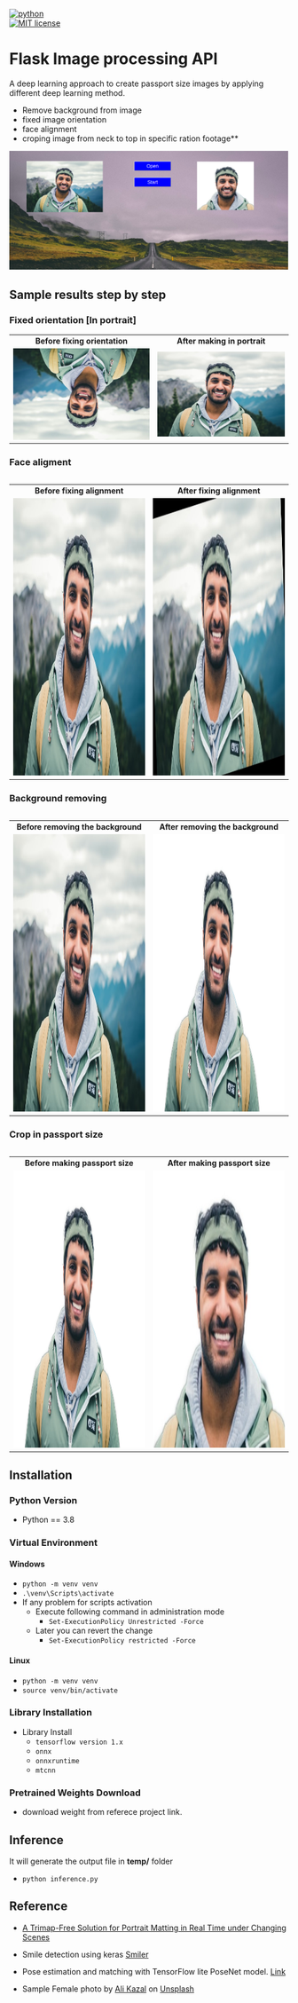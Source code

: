 <p align="left">
    <a href="https://www.python.org/">
        <img src="https://ForTheBadge.com/images/badges/made-with-python.svg"
            alt="python"></a> &nbsp;
    <br />
    <a href="https://opensource.org/licenses/MIT">
        <img src="https://img.shields.io/badge/License-MIT-brightgreen.svg?style=flat-square"
            alt="MIT license"></a> &nbsp;
</p>

# Flask Image processing API

A deep learning approach to create passport size images by applying different deep learning method.

- Remove background from image
- fixed image orientation
- face alignment
- croping image from neck to top in specific ration
 footage**
 
 <img src="images/app.png" alt="1.jpg" />

## Sample results step by step

### Fixed orientation [In portrait]

<table>
<tr align="center">
<td><b>Before fixing orientation</b></td>
<td><b>After making in portrait</b></td>
</tr>
<tr align="center">
<td><img src="images/2.png" alt="1.jpg" /></td>
<td><img src="images/1.jpg" alt="test.png" /></td>
</tr>
<table>

### Face aligment

<table>
<tr align="center">
<td><b>Before fixing alignment</b></td>
<td><b>After fixing alignment</b></td>
</tr>
<tr align="center">
<td><img src="images/1.jpg" alt="1.jpg" width="460" height="500"/></td>
<td><img src="images/align.jpg" alt="test.png" width="460" height="500"/></td>
</tr>
<table>



### Background removing
<table>
<tr align="center">
<td><b>Before removing the background</b></td>
<td><b>After removing the background</b></td>
</tr>
<tr align="center">
<td><img src="images/1.jpg" alt="1.jpg" width="460" height="500"/></td>
<td><img src="images/test.png" alt="test.png" width="460" height="500"/></td>
</tr>
<table>

### Crop in passport size
<table>
<tr align="center">
<td><b>Before making passport size</b></td>
<td><b>After making passport size</b></td>
</tr>
<tr align="center">
<td><img src="images/test.png" alt="1.jpg" width="460" height="500"/></td>
<td><img src="images/crop.jpg" alt="test.png" width="460" height="500"/></td>
</tr>
<table>



## Installation

### Python Version

- Python == 3.8

### Virtual Environment

#### Windows

- `python -m venv venv`
- `.\venv\Scripts\activate`
- If any problem for scripts activation
  - Execute following command in administration mode
    - `Set-ExecutionPolicy Unrestricted -Force`
  - Later you can revert the change
    - `Set-ExecutionPolicy restricted -Force`

#### Linux

- `python -m venv venv`
- `source venv/bin/activate`

### Library Installation

- Library Install
  - `tensorflow version 1.x`
  - `onnx`
  - `onnxruntime`
  - `mtcnn`

### Pretrained Weights Download
- download weight from referece project link.


## Inference


It will generate the output file in **temp/** folder

- `python inference.py ` 


## Reference

- [A Trimap-Free Solution for Portrait Matting in Real Time under Changing Scenes](https://github.com/ZHKKKe/MODNet)

- Smile detection using keras [Smiler](https://github.com/sarvasvkulpati/Smiler)

- Pose estimation and matching with TensorFlow lite PoseNet model. [Link](https://medium.com/roonyx/pose-estimation-and-matching-with-tensorflow-lite-posenet-model-ea2e9249abbd)

- Sample Female photo by <span><a href="https://unsplash.com/@lureofadventure">Ali Kazal</a> on <a href="https://unsplash.com/photos/mpPfqvh04Fc">Unsplash</a></span>
